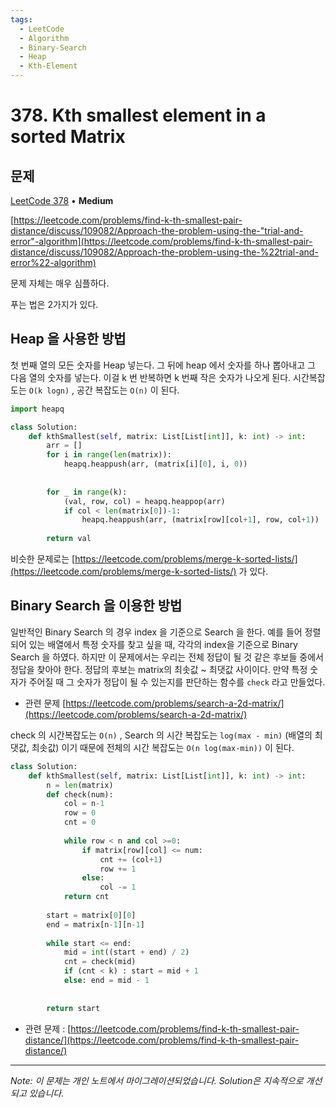 ```yaml
---
tags:
  - LeetCode
  - Algorithm
  - Binary-Search
  - Heap
  - Kth-Element
---
```


# 378. Kth smallest element in a sorted Matrix

## 문제

[LeetCode 378](https://leetcode.com/problems/kth-smallest-element-in-a-sorted-matrix/description/) • **Medium**

[https://leetcode.com/problems/find-k-th-smallest-pair-distance/discuss/109082/Approach-the-problem-using-the-"trial-and-error"-algorithm](https://leetcode.com/problems/find-k-th-smallest-pair-distance/discuss/109082/Approach-the-problem-using-the-%22trial-and-error%22-algorithm)

문제 자체는 매우 심플하다.

푸는 법은 2가지가 있다.

## Heap 을 사용한 방법

첫 번째 열의 모든 숫자를 Heap 넣는다. 그 뒤에 heap 에서 숫자를 하나 뽑아내고 그 다음 열의 숫자를 넣는다. 이걸 k 번 반복하면 k 번째 작은 숫자가 나오게 된다. 시간복잡도는 `O(k logn)` , 공간 복잡도는 `O(n)` 이 된다.

```python
import heapq

class Solution:
    def kthSmallest(self, matrix: List[List[int]], k: int) -> int:
        arr = []
        for i in range(len(matrix)):
            heapq.heappush(arr, (matrix[i][0], i, 0))
        
        
        for _ in range(k):
            (val, row, col) = heapq.heappop(arr)
            if col < len(matrix[0])-1:
                heapq.heappush(arr, (matrix[row][col+1], row, col+1))
        
        return val
```

비슷한 문제로는 [https://leetcode.com/problems/merge-k-sorted-lists/](https://leetcode.com/problems/merge-k-sorted-lists/) 가 있다.

## Binary Search 을 이용한 방법

일반적인 Binary Search 의 경우 index 을 기준으로 Search 을 한다. 예를 들어 정렬되어 있는 배열에서 특정 숫자를 찾고 싶을 때, 각각의 index을 기준으로 Binary Search 을 하였다. 하지만 이 문제에서는 우리는 전체 정답이 될 것 같은 후보들 중에서 정답을 찾아야 한다. 정답의 후보는 matrix의 최솟값 ~ 최댓값 사이이다. 만약 특정 숫자가 주어질 때 그 숫자가 정답이 될 수 있는지를 판단하는 함수를 `check` 라고 만들었다.

- 관련 문제 [https://leetcode.com/problems/search-a-2d-matrix/](https://leetcode.com/problems/search-a-2d-matrix/)

check 의 시간복잡도는 `O(n)` , Search 의 시간 복잡도는 `log(max - min)` (배열의 최댓값, 최솟값) 이기 때문에 전체의 시간 복잡도는 `O(n log(max-min))` 이 된다.

```python
class Solution:
    def kthSmallest(self, matrix: List[List[int]], k: int) -> int:
        n = len(matrix)
        def check(num):
            col = n-1
            row = 0
            cnt = 0
            
            while row < n and col >=0:
                if matrix[row][col] <= num:
                    cnt += (col+1)
                    row += 1
                else:
                    col -= 1
            return cnt
        
        start = matrix[0][0]
        end = matrix[n-1][n-1]
        
        while start <= end:
            mid = int((start + end) / 2)
            cnt = check(mid)
            if (cnt < k) : start = mid + 1
            else: end = mid - 1
        
        
        return start
```

- 관련 문제 : [https://leetcode.com/problems/find-k-th-smallest-pair-distance/](https://leetcode.com/problems/find-k-th-smallest-pair-distance/)

---

*Note: 이 문제는 개인 노트에서 마이그레이션되었습니다. Solution은 지속적으로 개선되고 있습니다.*

